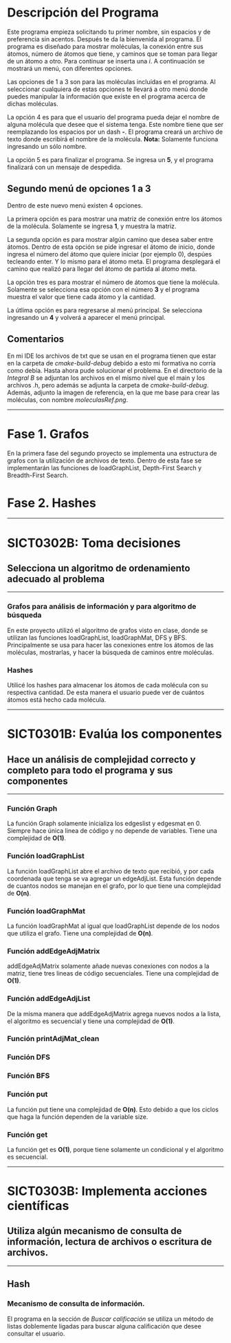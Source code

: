 # Descripción del Programa
Este programa empieza solicitando tu primer nombre, sin espacios y de preferencia sin acentos.
Después te da la bienvenida al programa. El programa es diseñado para mostrar moléculas, la conexión entre sus átomos, 
número de átomos que tiene, y caminos que se toman para llegar de un átomo a otro. Para continuar se inserta una *i*.
A continuación se mostrará un menú, con diferentes opciones.

Las opciones de 1 a 3 son para las moléculas incluídas en el programa. Al seleccionar cualquiera de estas opciones
te llevará a otro menú donde puedes manipular la información que existe en el programa acerca de dichas moléculas. 

La opción 4 es para que el usuario del programa pueda dejar el nombre de alguna molécula que desee que el sistema tenga. 
Este nombre tiene que ser reemplazando los espacios por un dash **-**. El programa creará un archivo de texto donde escribirá
el nombre de la molécula. **Nota:** Solamente funciona ingresando un sólo nombre.

La opción 5 es para finalizar el programa. Se ingresa un **5**, y el programa finalizará con un mensaje de despedida.

## Segundo menú de opciones 1 a 3
Dentro de este nuevo menú existen 4 opciones.

La primera opción es para mostrar una matriz de conexión entre los átomos de la molécula. Solamente se ingresa **1**, y 
muestra la matriz.

La segunda opción es para mostrar algún camino que desea saber entre átomos. Dentro de esta opción se pide ingresar el átomo 
de inicio, donde ingresa el número del átomo que quiere iniciar (por ejemplo 0), despúes tecleando enter. Y lo mismo para 
el átomo meta. El programa desplegará el camino que realizó para llegar del átomo de partida al átomo meta.

La opción tres es para mostrar el número de átomos que tiene la molécula. Solamente se selecciona esa opción con el número 
**3** y el programa muestra el valor que tiene cada átomo y la cantidad.

La útlima opción es para regresarse al menú principal. Se selecciona ingresando un **4** y volverá a aparecer el menú principal.

## Comentarios
En mi IDE los archivos de txt que se usan en el programa tienen que estar en la carpeta de *cmake-build-debug* debido a esto mi 
formativa no corría como debía. Hasta ahora pude solucionar el problema. En el directorio de la *Integral B* se adjuntan los archivos
en el mismo nivel que el main y los archivos .h, pero además se adjunta la carpeta de *cmake-build-debug*. Además, adjunto la 
imagen de referencia, en la que me base para crear las moléculas, con nombre *moleculasRef.png*.

---

# Fase 1. Grafos
En la primera fase del segundo proyecto se implementa una estructura de grafos con la utilización de archivos de texto. 
Dentro de esta fase se implementarán las funciones de loadGraphList, Depth-First Search y Breadth-First Search.  

# Fase 2. Hashes


---

# SICT0302B: Toma decisiones
## Selecciona un algoritmo de ordenamiento adecuado al problema

---
### Grafos para análisis de información y para algoritmo de búsqueda
En este proyecto utilizó el algoritmo de grafos visto en clase, donde se utilizan las funciones loadGraphList, loadGraphMat,
DFS y BFS. Principalmente se usa para hacer las conexiones entre los átomos de las moléculas, mostrarlas, y hacer la búsqueda 
de caminos entre moléculas.

### Hashes
Utilicé los hashes para almacenar los átomos de cada molécula con su respectiva cantidad. De esta manera el usuario
puede ver de cuántos átomos está hecho cada molécula. 

---

# SICT0301B: Evalúa los componentes
## Hace un análisis de complejidad correcto y completo para todo el programa y sus componentes

---
### Función Graph
La función Graph solamente inicializa los edgeslist y edgesmat en 0. Siempre hace única linea de código y no depende de variables.
Tiene una complejidad de **O(1)**.

### Función loadGraphList
La función loadGraphList abre el archivo de texto que recibió, y por cada coordenada que tenga se va agregar un edgeAdjList.
Esta función depende de cuantos nodos se manejan en el grafo, por lo que tiene una complejidad de **O(n)**.

### Función loadGraphMat
La función loadGraphMat al igual que loadGraphList depende de los nodos que utiliza el grafo. Tiene una complejidad de **O(n)**.

### Función addEdgeAdjMatrix
addEdgeAdjMatrix solamente añade nuevas conexiones con nodos a la matriz, tiene tres lineas de código secuenciales. Tiene
una complejidad de **O(1)**.

### Función addEdgeAdjList
De la misma manera que addEdgeAdjMatrix agrega nuevos nodos a la lista, el algoritmo es secuencial y tiene una complejidad de
**O(1)**. 

### Función printAdjMat_clean


### Función DFS


### Función BFS


### Función put
La función put tiene una complejidad de **O(n)**. Esto debido a que los ciclos que haga la
función dependen de la variable size.

### Función get
La función get es **O(1)**, porque tiene solamente un condicional y el algoritmo es secuencial.

---

# SICT0303B: Implementa acciones científicas
## Utiliza algún mecanismo de consulta de información, lectura de archivos o escritura de archivos.

--- 
## Hash
### Mecanismo de consulta de información.
El programa en la sección de *Buscar calificación* se utiliza un método de listas doblemente ligadas para buscar alguna calificación
que desee consultar el usuario.
